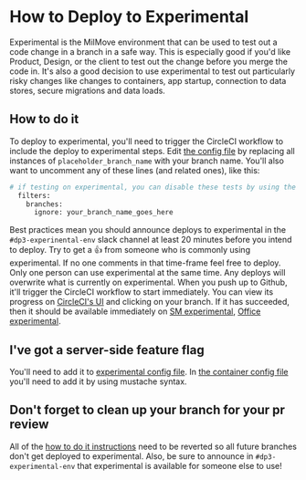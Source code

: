 # How to Deploy to Experimental

Experimental is the MilMove environment that can be used to test out a code change in a branch in a safe way. This is especially good if you'd like Product, Design, or the client to test out the change before you merge the code in. It's also a good decision to use experimental to test out particularly risky changes like changes to containers, app startup, connection to data stores, secure migrations and data loads.

## How to do it

To deploy to experimental, you'll need to trigger the CircleCI workflow to include the deploy to experimental steps.
Edit [the config file](../../.circleci/config.yml) by replacing all instances of `placeholder_branch_name` with your branch name. You'll also want to uncomment any of these lines (and related ones), like this:

```sh
# if testing on experimental, you can disable these tests by using the commented block below.
  filters:
    branches:
      ignore: your_branch_name_goes_here
```

Best practices mean you should announce deploys to experimental in the `#dp3-experinental-env` slack channel at least 20 minutes before you intend to deploy. Try to get a 👍 from someone who is commonly using experimental. If no one comments in that time-frame feel free to deploy. Only one person can use experimental at the same time. Any deploys will overwrite what is currently on experimental. When you push up to Github, it'll trigger the CircleCI workflow to start immediately. You can view its progress on [CircleCI's UI](https://circleci.com/gh/transcom/workflows/mymove) and clicking on your branch. If it has succeeded, then it should be available immediately on [SM experimental](https://my.experimental.move.mil/), [Office experimental](https://office.experimental.move.mil/).

## I've got a server-side feature flag

You'll need to add it to [experimental config file](../../config/env/experimental.env). In [the container config file](../../config/app.container-definition.json) you'll need to add it by using mustache syntax.

## Don't forget to clean up your branch for your pr review

All of the [how to do it instructions](#How-to-do-it) need to be reverted so all future branches don't get deployed to experimental. Also, be sure to announce in `#dp3-experimental-env` that experimental is available for someone else to use!
